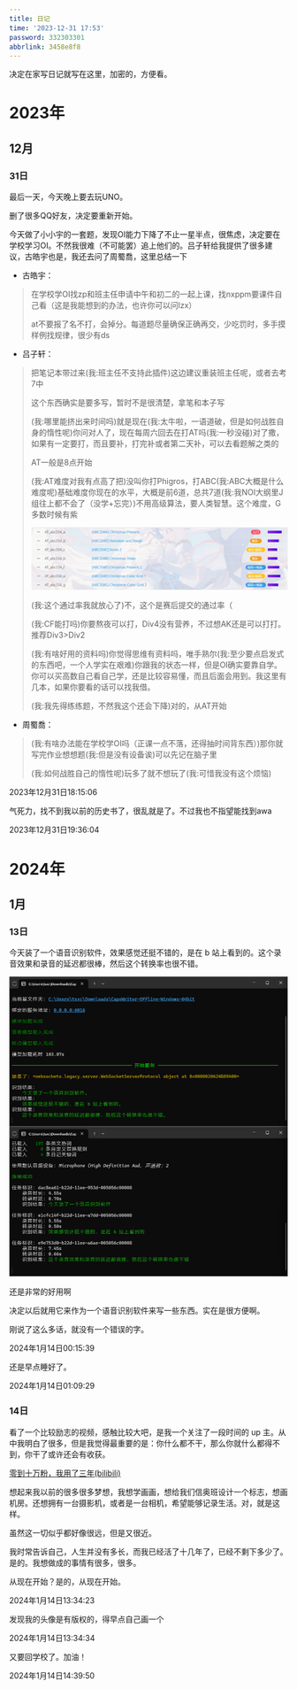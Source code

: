 ```yaml
---
title: 日记
time: '2023-12-31 17:53'
password: 332303301
abbrlink: 3458e8f8
---
```


决定在家写日记就写在这里，加密的，方便看。

# 2023年

## 12月

### 31日

最后一天，今天晚上要去玩UNO。

删了很多QQ好友，决定要重新开始。

今天做了小小宇的一套题，发现OI能力下降了不止一星半点，很焦虑，决定要在学校学习OI。不然我很难（不可能罢）追上他们的。吕子轩给我提供了很多建议，古皓宇也是，我还去问了周蜀喬，这里总结一下

* 古皓宇：

> 在学校学OI找zp和班主任申请中午和初二的一起上课，找nxppm要课件自己看（这是我能想到的办法，也许你可以问lzx）
>
> at不要报了名不打，会掉分。每道题尽量确保正确再交，少吃罚时，多手摸样例找规律，很少有ds
>

* 吕子轩：

> 把笔记本带过来(我:班主任不支持此插件)这边建议重装班主任呢，或者去考7中
>
> 这个东西确实是要多写，暂时不是很清楚，拿笔和本子写
>
> (我:哪里能挤出来时间吗)就是现在(我:太牛啦，一语道破，但是如何战胜自身的惰性呢)你问对人了，现在每周六回去在打AT吗(我:一秒没碰)对了撒，如果有一定要打，而且要补，打完补或者第二天补，可以去看题解之类的
>
> AT一般是8点开始
>
> (我:AT难度对我有点高了把)没叫你打Phigros，打ABC(我:ABC大概是什么难度呢)基础难度你现在的水平，大概是前6道，总共7道(我:我NOI大纲里J组往上都不会了（没学+忘完）)不用高级算法，要人类智慧。这个难度，G多数时候有紫
>
> ![image-20231231180929814](./日记/image-20231231180929814.png)
>
> (我:这个通过率我就放心了)不，这个是赛后提交的通过率（
>
> (我:CF能打吗)你要熬夜可以打，Div4没有营养，不过想AK还是可以打打。推荐Div3>Div2
>
> (我:有啥好用的资料吗)你觉得思维有资料吗，唯手熟尔(我:至少要点启发式的东西吧，一个人学实在艰难)你跟我的状态一样，但是OI确实要靠自学。你可以买高数自己看自己学，还是比较容易懂，而且后面会用到。我这里有几本，如果你要看的话可以找我借。
>
> (我:我先得练练题，不然我这个还会下降)对的，从AT开始
>

* 周蜀喬：

> (我:有啥办法能在学校学OI吗（正课一点不落，还得抽时间背东西）)那你就写完作业想想题(我:但是没有设备诶)可以先记在脑子里
>
> (我:如何战胜自己的惰性呢)玩多了就不想玩了(我:可惜我没有这个烦恼)

2023年12月31日18:15:06

气死力，找不到我以前的历史书了，很乱就是了。不过我也不指望能找到awa

2023年12月31日19:36:04

# 2024年

## 1月

### 13日

今天装了一个语音识别软件，效果感觉还挺不错的，是在 b 站上看到的。这个录音效果和录音的延迟都很棒，然后这个转换率也很不错。

![image-20240114000822037](./日记/image-20240114000822037.png)

还是非常的好用啊

决定以后就用它来作为一个语音识别软件来写一些东西。实在是很方便啊。

刚说了这么多话，就没有一个错误的字。

2024年1月14日00:15:39

还是早点睡好了。

2024年1月14日01:09:29

### 14日

看了一个比较励志的视频，感触比较大吧，是我一个关注了一段时间的 up 主。从中我明白了很多，但是我觉得最重要的是：你什么都不干，那么你就什么都得不到，你干了或许还会有收获。

[零到十万粉，我用了三年(bilibili)](https://www.bilibili.com/video/BV12i4y1B7oR?vd_source=581cee4597c69fdf8e159c577e97a869)

想起来我以前的很多很多梦想，我想学画画，想给我们信奥班设计一个标志，想画机房。还想拥有一台摄影机，或者是一台相机，希望能够记录生活。对，就是这样。

虽然这一切似乎都好像很远，但是又很近。

我时常告诉自己，人生并没有多长，而我已经活了十几年了，已经不剩下多少了。是的。我想做成的事情有很多，很多。

从现在开始？是的，从现在开始。

2024年1月14日13:34:23

发现我的头像是有版权的，得早点自己画一个

2024年1月14日13:34:34

又要回学校了。加油！

2024年1月14日14:39:50
